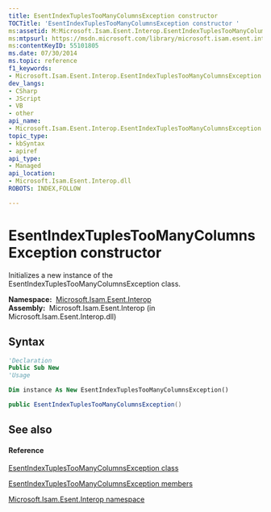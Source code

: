 ```yaml
---
title: EsentIndexTuplesTooManyColumnsException constructor 
TOCTitle: 'EsentIndexTuplesTooManyColumnsException constructor '
ms:assetid: M:Microsoft.Isam.Esent.Interop.EsentIndexTuplesTooManyColumnsException.#ctor
ms:mtpsurl: https://msdn.microsoft.com/library/microsoft.isam.esent.interop.esentindextuplestoomanycolumnsexception.esentindextuplestoomanycolumnsexception(v=EXCHG.10)
ms:contentKeyID: 55101805
ms.date: 07/30/2014
ms.topic: reference
f1_keywords:
- Microsoft.Isam.Esent.Interop.EsentIndexTuplesTooManyColumnsException.EsentIndexTuplesTooManyColumnsException
dev_langs:
- CSharp
- JScript
- VB
- other
api_name: 
- Microsoft.Isam.Esent.Interop.EsentIndexTuplesTooManyColumnsException..ctor
topic_type: 
- kbSyntax
- apiref
api_type: 
- Managed
api_location: 
- Microsoft.Isam.Esent.Interop.dll
ROBOTS: INDEX,FOLLOW

---
```


# EsentIndexTuplesTooManyColumnsException constructor

Initializes a new instance of the EsentIndexTuplesTooManyColumnsException class.

**Namespace:**  [Microsoft.Isam.Esent.Interop](./microsoft.isam.esent.interop-namespace.md)  
**Assembly:**  Microsoft.Isam.Esent.Interop (in Microsoft.Isam.Esent.Interop.dll)

## Syntax

``` vb
'Declaration
Public Sub New
'Usage

Dim instance As New EsentIndexTuplesTooManyColumnsException()
```

``` csharp
public EsentIndexTuplesTooManyColumnsException()
```

## See also

#### Reference

[EsentIndexTuplesTooManyColumnsException class](./esentindextuplestoomanycolumnsexception-class.md)

[EsentIndexTuplesTooManyColumnsException members](./esentindextuplestoomanycolumnsexception-members.md)

[Microsoft.Isam.Esent.Interop namespace](./microsoft.isam.esent.interop-namespace.md)